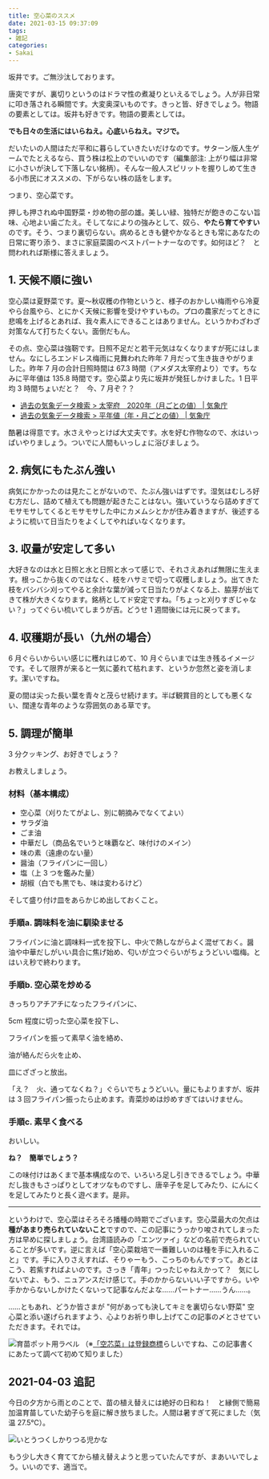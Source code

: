 ```yaml
---
title: 空心菜のススメ
date: 2021-03-15 09:37:09
tags:
- 雑記
categories:
- Sakai
---
```

坂井です。ご無沙汰しております。

唐突ですが、裏切りというのはドラマ性の煮凝りといえるでしょう。人が非日常に叩き落される瞬間です。大変奥深いものです。きっと皆、好きでしょう。物語の要素としては。坂井も好きです。物語の要素としては。

**でも日々の生活にはいらねえ。心底いらねえ。マジで。**

だいたいの人間はただ平和に暮らしていきたいだけなのです。サターン版人生ゲームでたとえるなら、買う株は松上のでいいのです（編集部注: 上がり幅は非常に小さいが決して下落しない銘柄）。そんな一般人スピリットを握りしめて生きる小市民にオススメの、下がらない株の話をします。

つまり、空心菜です。
<!--more-->

押しも押されぬ中国野菜・炒め物の部の雄。美しい緑、独特だが飽きのこない旨味、心地よい歯ごたえ。そしてなによりの強みとして、奴ら、**やたら育てやすい**のです。そう、つまり裏切らない。病めるときも健やかなるときも常にあなたの日常に寄り添う、まさに家庭菜園のベストパートナーなのです。如何ほど？　と問われれば斯様に答えましょう。

## 1. 天候不順に強い
空心菜は夏野菜です。夏〜秋収穫の作物というと、様子のおかしい梅雨やら冷夏やら台風やら、とにかく天候に影響を受けやすいもの。プロの農家だってときに悲鳴を上げるとあれば、我々素人にできることはありません。というかわざわざ対策なんて打ちたくない。面倒だもん。

その点、空心菜は強靭です。日照不足だと若干元気はなくなりますが死にはしません。なにしろエンドレス梅雨に見舞われた昨年 7 月だって生き抜きやがりました。昨年 7 月の合計日照時間は 67.3 時間（アメダス太宰府より）です。ちなみに平年値は 135.8 時間です。空心菜より先に坂井が発狂しかけました。1 日平均 3 時間ちょいだと？　今、7 月ぞ？？

- [過去の気象データ検索 > 太宰府　2020年（月ごとの値） | 気象庁](https://www.data.jma.go.jp/obd/stats/etrn/view/monthly_a1.php?prec_no=82&block_no=1141&year=2020&month=6&day=&view=)
- [過去の気象データ検索 > 平年値（年・月ごとの値） | 気象庁](https://www.data.jma.go.jp/obd/stats/etrn/view/nml_amd_ym.php?prec_no=82&block_no=1141&year=2020&month=6&day=&view=)

酷暑は得意です。水さえやっとけば大丈夫です。水を好む作物なので、水はいっぱいやりましょう。ついでに人間もいっしょに浴びましょう。

## 2. 病気にもたぶん強い
病気にかかったのは見たことがないので、たぶん強いはずです。湿気はむしろ好む方だし、詰めて植えても問題が起きたことはない。強いていうなら詰めすぎてモサモサしてくるとモサモサした中にカメムシとかが住み着きますが、後述するように梳いて日当たりをよくしてやればいなくなります。

## 3. 収量が安定して多い
大好きなのは水と日照と水と日照と水って感じで、それさえあれば無限に生えます。根っこから抜くのではなく、枝をハサミで切って収穫しましょう。出てきた枝をバシバシ刈ってやると余計な葉が減って日当たりがよくなる上、脇芽が出てきて株が大きくなります。銘柄としてド安定ですね。「ちょっと刈りすぎじゃない？」ってぐらい梳いてしまうが吉。どうせ 1 週間後には元に戻ってます。

## 4. 収穫期が長い（九州の場合）
6 月ぐらいからいい感じに穫れはじめて、10 月ぐらいまでは生き残るイメージです。そして限界が来ると一気に萎れて枯れます、というか忽然と姿を消します。潔いですね。

夏の間は尖った長い葉を青々と茂らせ続けます。半ば観賞目的としても悪くない、闊達な青年のような雰囲気のある草です。

## 5. 調理が簡単
3 分クッキング、お好きでしょう？

お教えしましょう。

### 材料（基本構成）
- 空心菜（刈りたてがよし、別に朝摘みでなくてよい）
- サラダ油
- ごま油
- 中華だし（商品名でいうと味覇など、味付けのメイン）
- 味の素（遠慮のない量）
- 醤油（フライパンに一回し）
- 塩（上 3 つを鑑みた量）
- 胡椒（白でも黒でも、味は変わるけど）

そして盛り付け皿をあらかじめ出しておくこと。

### 手順a. 調味料を油に馴染ませる
フライパンに油と調味料一式を投下し、中火で熱しながらよく混ぜておく。醤油や中華だしがいい具合に焦げ始め、匂いが立つぐらいがちょうどいい塩梅。とはいえ秒で終わります。

### 手順b. 空心菜を炒める
きっちりアチアチになったフライパンに、

5cm 程度に切った空心菜を投下し、

フライパンを振って素早く油を絡め、

油が絡んだら火を止め、

皿にざざっと放出。

「え？　火、通ってなくね？」ぐらいでちょうどいい。量にもよりますが、坂井は 3 回フライパン振ったら止めます。青菜炒めは炒めすぎてはいけません。

### 手順c. 素早く食べる
おいしい。

**ね？　簡単でしょう？**

この味付けはあくまで基本構成なので、いろいろ足し引きできるでしょう。中華だし抜きもさっぱりとしてオツなものですし、唐辛子を足してみたり、にんにくを足してみたりと長く遊べます。是非。

---

というわけで、空心菜はそろそろ播種の時期でございます。空心菜最大の欠点は**種があまり売られていないこと**ですので、この記事にうっかり唆されてしまった方は早めに探しましょう。台湾語読みの「エンツァイ」などの名前で売られていることが多いです。逆に言えば「空心菜栽培で一番難しいのは種を手に入れること」です。手に入りさえすれば、そりゃーもう、こっちのもんですって。あとはこう、若紫すればよいのです。さっき「青年」つったじゃねえかって？　気にしないでよ、もう、ニュアンスだけ感じて。手のかからないいい子ですから。いや手かからないしかけたくないって記事なんだよな……パートナー……うん……。

……ともあれ、どうか皆さまが "何があっても決してキミを裏切らない野菜" 空心菜と添い遂げられますよう、心よりお祈り申し上げてこの記事の〆とさせていただきます。それでは。

![育苗ポット用ラベル](/images/20210315-sakai/wengcai_label.jpg)
（※[「空芯菜」は登録商標](https://www.j-platpat.inpit.go.jp/c1800/TR/JP-1998-073821/054157EAE6793B93CC74FEDDDBFAF9545B40F1B48C31A94DADB7DA15EF963C38/40/ja)らしいですね、この記事書くにあたって調べて初めて知りました）

## 2021-04-03 追記
今日の夕方から雨とのことで、苗の植え替えには絶好の日和ね！　と縁側で簡易加温育苗していた幼子らを庭に解き放ちました。人間は暑すぎて死にました（気温 27.5℃）。

![いとうつくしかりつる児かな](/images/20210315-sakai/wengcai_niwa.jpg)

もう少し大きく育ててから植え替えようと思っていたんですが、まあいいでしょう。いいのです、適当で。